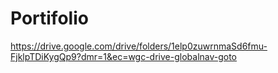 # Portifolio
https://drive.google.com/drive/folders/1elp0zuwrnmaSd6fmu-FjklpTDiKygQp9?dmr=1&ec=wgc-drive-globalnav-goto
